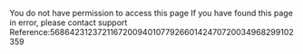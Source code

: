 You do not have permission to access this page If you have found this page in error, please contact support Reference:5686423123721167200940107792660142470720034968299102359